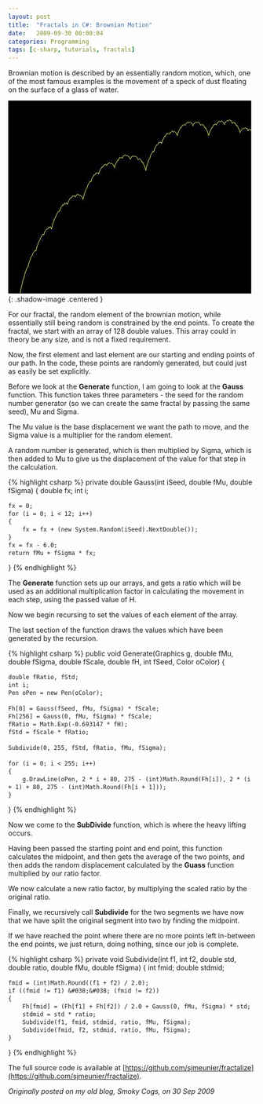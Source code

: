 ```yaml
---
layout: post
title:  "Fractals in C#: Brownian Motion"
date:   2009-09-30 00:00:04
categories: Programming
tags: [c-sharp, tutorials, fractals]
---
```


Brownian motion is described by an essentially random motion, which, one of the most famous examples is the movement of a speck of dust floating on the surface of a glass of water.

![Brownian motion](/assets/images/blog/fractals/brownian.jpg){: .shadow-image .centered }

For our fractal, the random element of the brownian motion, while essentially still being random is constrained by the end points. To create the fractal, we start with an array of 128 double values. This array could in theory be any size, and is not a fixed requirement.

Now, the first element and last element are our starting and ending points of our path. In the code, these points are randomly generated, but could just as easily be set explicitly.

Before we look at the **Generate** function, I am going to look at the **Gauss** function. This function takes three parameters - the seed for the random number generator (so we can create the same fractal by passing the same seed), Mu and Sigma.

The Mu value is the base displacement we want the path to move, and the Sigma value is a multiplier for the random element.

A random number is generated, which is then multiplied by Sigma, which is then added to Mu to give us the displacement of the value for that step in the calculation.

{% highlight csharp %}
private double Gauss(int iSeed, double fMu, double fSigma)
{
	double fx;
	int i;

	fx = 0;
	for (i = 0; i < 12; i++)
	{
		fx = fx + (new System.Random(iSeed).NextDouble());
	}
	fx = fx - 6.0;
	return fMu + fSigma * fx;
}
{% endhighlight %}
<!--more-->

The **Generate** function sets up our arrays, and gets a ratio which will be used as an additional multiplication factor in calculating the movement in each step, using the passed value of H.

Now we begin recursing to set the values of each element of the array.

The last section of the function draws the values which have been generated by the recursion.

{% highlight csharp %}
public void Generate(Graphics g, double fMu, double fSigma, double fScale, double fH, int fSeed, Color oColor)
{


	double fRatio, fStd;
	int i;
	Pen oPen = new Pen(oColor);

	Fh[0] = Gauss(fSeed, fMu, fSigma) * fScale;
	Fh[256] = Gauss(0, fMu, fSigma) * fScale;
	fRatio = Math.Exp(-0.693147 * fH);
	fStd = fScale * fRatio;

	Subdivide(0, 255, fStd, fRatio, fMu, fSigma);

	for (i = 0; i < 255; i++)
	{
		g.DrawLine(oPen, 2 * i + 80, 275 - (int)Math.Round(Fh[i]), 2 * (i + 1) + 80, 275 - (int)Math.Round(Fh[i + 1]));
	}

}
{% endhighlight %}

Now we come to the **SubDivide** function, which is where the heavy lifting occurs.

Having been passed the starting point and end point, this function calculates the midpoint, and then gets the average of the two points, and then adds the random displacement calculated by the **Guass** function multiplied by our ratio factor.

We now calculate a new ratio factor, by multiplying the scaled ratio by the original ratio.

Finally, we recursively call <strong>Subdivide</strong> for the two segments we have now that we have split the original segment into two by finding the midpoint.

If we have reached the point where there are no more points left in-between the end points, we just return, doing nothing, since our job is complete.

{% highlight csharp %}
private void Subdivide(int f1, int f2, double std, double ratio, double fMu, double fSigma)
{
	int fmid;
	double stdmid;

	fmid = (int)Math.Round((f1 + f2) / 2.0);
	if ((fmid != f1) &#038;&#038; (fmid != f2))
	{
		Fh[fmid] = (Fh[f1] + Fh[f2]) / 2.0 + Gauss(0, fMu, fSigma) * std;
		stdmid = std * ratio;
		Subdivide(f1, fmid, stdmid, ratio, fMu, fSigma);
		Subdivide(fmid, f2, stdmid, ratio, fMu, fSigma);
	}
}
{% endhighlight %}

The full source code is available at [https://github.com/sjmeunier/fractalize](https://github.com/sjmeunier/fractalize).

_Originally posted on my old blog, Smoky Cogs, on 30 Sep 2009_
